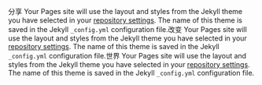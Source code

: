 分享
Your Pages site will use the layout and styles from the Jekyll theme you have selected in your [repository settings](https://github.com/wanlp10/wanlp10.github.io/settings). The name of this theme is saved in the Jekyll `_config.yml` configuration file.改变
Your Pages site will use the layout and styles from the Jekyll theme you have selected in your [repository settings](https://github.com/wanlp10/wanlp10.github.io/settings). The name of this theme is saved in the Jekyll `_config.yml` configuration file.世界
Your Pages site will use the layout and styles from the Jekyll theme you have selected in your [repository settings](https://github.com/wanlp10/wanlp10.github.io/settings). The name of this theme is saved in the Jekyll `_config.yml` configuration file.

